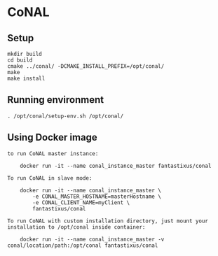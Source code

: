 # CoNAL

## Setup

	mkdir build
	cd build
	cmake ../conal/ -DCMAKE_INSTALL_PREFIX=/opt/conal/
	make
	make install

## Running environment

	. /opt/conal/setup-env.sh /opt/conal/

## Using Docker image 

	to run CoNAL master instance:
	
		docker run -it --name conal_instance_master fantastixus/conal 
	
	To run CoNAL in slave mode:

		docker run -it --name conal_instance_master \
			-e CONAL_MASTER_HOSTNAME=masterHostname \
			-e CONAL_CLIENT_NAME=myClient \
			fantastixus/conal 
	
	To run CoNAL with custom installation directory, just mount your installation to /opt/conal inside container:

		docker run -it --name conal_instance_master -v conal/location/path:/opt/conal fantastixus/conal 
